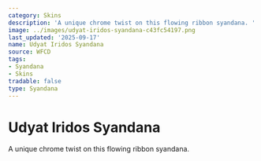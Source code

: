 ```yaml
---
category: Skins
description: 'A unique chrome twist on this flowing ribbon syandana. '
image: ../images/udyat-iridos-syandana-c43fc54197.png
last_updated: '2025-09-17'
name: Udyat Iridos Syandana
source: WFCD
tags:
- Syandana
- Skins
tradable: false
type: Syandana
---
```


# Udyat Iridos Syandana

A unique chrome twist on this flowing ribbon syandana. 

